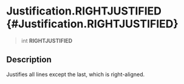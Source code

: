 Justification.RIGHTJUSTIFIED {#Justification.RIGHTJUSTIFIED}
============================

> int **RIGHTJUSTIFIED**

Description
-----------

Justifies all lines except the last, which is right-aligned.
